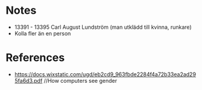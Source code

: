 # Notes
* 13391 - 13395 Carl August Lundström (man utklädd till kvinna, runkare)
* Kolla fler än en person


# References
* https://docs.wixstatic.com/ugd/eb2cd9_963fbde2284f4a72b33ea2ad295fa6d3.pdf //How computers see gender
